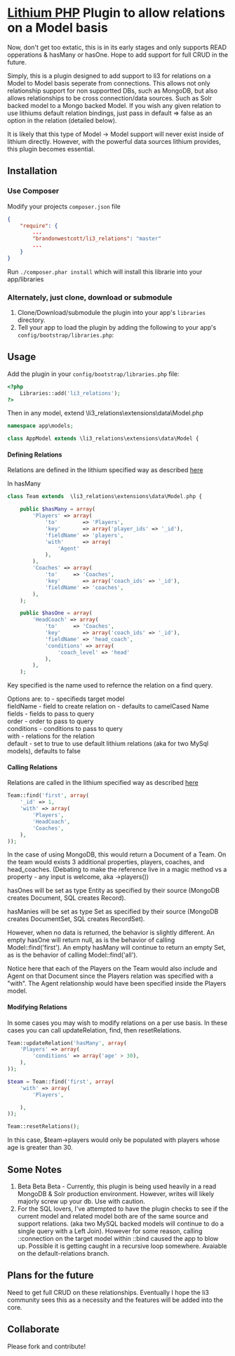 # [Lithium PHP](http://lithify.me) Plugin to allow relations on a Model basis

Now, don't get too extatic, this is in its early stages and only supports READ opperations & hasMany or hasOne. Hope to add support for full CRUD in the future.

Simply, this is a plugin designed to add support to li3 for relations on a Model to Model basis seperate from connections. This allows not only relationship support for non supportted DBs, such as MongoDB, but also allows relationships to be cross connection/data sources. Such as Solr backed model to a Mongo backed Model. If you wish any given relation to use lithiums default relation bindings, just pass in default => false as an option in the relation (detailed below).

It is likely that this type of Model -> Model support will never exist inside of lithium directly. However, with the powerful data sources lithium provides, this plugin becomes essential.

## Installation

### Use Composer
Modify your projects `composer.json` file

~~~ json
{
    "require": {
    	...
        "brandonwestcott/li3_relations": "master"
        ...
    }
}
~~~

Run `./composer.phar install` which will install this librarie into your app/libraries

### Alternately, just clone, download or submodule
1. Clone/Download/submodule the plugin into your app's ``libraries`` directory.
2. Tell your app to load the plugin by adding the following to your app's ``config/bootstrap/libraries.php``:

## Usage

Add the plugin in your `config/bootstrap/libraries.php` file:

~~~ php
<?php
	Libraries::add('li3_relations');
?>
~~~

Then in any model, extend \li3_relations\extensions\data\Model.php
~~~ php
namespace app\models;

class AppModel extends \li3_relations\extensions\data\Model {

~~~

#### Defining Relations

Relations are defined in the lithium specified way as described [here](http://lithify.me/docs/manual/working-with-data/relationships.wiki)

In hasMany

~~~ php
class Team extends  \li3_relations\extensions\data\Model.php {

	public $hasMany = array(
		'Players' => array(
			'to'        => 'Players',
			'key'       => array('player_ids' => '_id'),
			'fieldName' => 'players',
			'with' 		=> array(
				'Agent'
			),
 		),
		'Coaches' => array(
			'to'     => 'Coaches',
			'key'       => array('coach_ids' => '_id'),
			'fieldName' => 'coaches',
		),
	);

	public $hasOne = array(
		'HeadCoach' => array(
			'to'     => 'Coaches',
			'key'       => array('coach_ids' => '_id'),
			'fieldName' => 'head_coach',
			'conditions' => array(
				'coach_level' => 'head'
			),
		),
	);

~~~

Key specified is the name used to refernce the relation on a find query.

Options are:
to     		- specifieds target model  
fieldName   - field to create relation on - defaults to camelCased Name  
fields 		- fields to pass to query  
order  		- order to pass to query  
conditions  - conditions to pass to query  
with 		- relations for the relation  
default     - set to true to use default lithium relations (aka for two MySql models), defaults to false  

#### Calling Relations

Relations are called in the lithium specified way as described [here](http://lithify.me/docs/manual/working-with-data/relationships.wiki)

~~~ php
Team::find('first', array(
	'_id' => 1,
	'with' => array(
		'Players',
		'HeadCoach',
		'Coaches',
	),
));
~~~

In the case of using MongoDB, this would return a Document of a Team. On the team would exists 3 additional properties, players, coaches, and head_coaches. (Debating to make the reference live in a magic method vs a property - any input is welcome, aka ->players())

hasOnes will be set as type Entity as specified by their source (MongoDB creates Document, SQL creates Record).

hasManies will be set as type Set as specified by their source (MongoDB creates DocumentSet, SQL creates RecordSet).

However, when no data is returned, the behavior is slightly different. An empty hasOne will return null, as is the behavior of calling Model::find('first'). An empty hasMany will continue to return an empty Set, as is the behavior of calling Model::find('all').

Notice here that each of the Players on the Team would also include and Agent on that Document since the Players relation was specified with a "with". The Agent relationship would have been specified inside the Players model.


#### Modifying Relations
In some cases you may wish to modify relations on a per use basis. In these cases you can call updateRelation, find, then resetRelations.

~~~ php
Team::updateRelation('hasMany', array(
	'Players' => array(
		'conditions' => array('age' > 30),
	),
));

$team = Team::find('first', array(
	'with' => array(
		'Players',

	),
));

Team::resetRelations();
~~~

In this case, $team->players would only be populated with players whose age is greater than 30.


## Some Notes
1. Beta Beta Beta - Currently, this plugin is being used heavily in a read MongoDB & Solr production environment. However, writes will likely majorly screw up your db. Use with caution.
2.  For the SQL lovers, I've attempted to have the plugin checks to see if the current model and related model both are of the same source and support relations. (aka two MySQL backed models will continue to do a single query with a Left Join). However for some reason, calling ::connection on the target model within ::bind caused the app to blow up. Possible it is getting caught in a recursive loop somewhere. Avaiable on the default-relations branch.

## Plans for the future
Need to get full CRUD on these relationships. Eventually I hope the li3 community sees this as a necessity and the features will be added into the core.

## Collaborate
Please fork and contribute!
